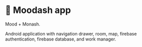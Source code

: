 # 🥳 Moodash app

Mood + Monash.

Android application with navigation drawer, room, map, firebase authentication, firebase database, and work manager.
